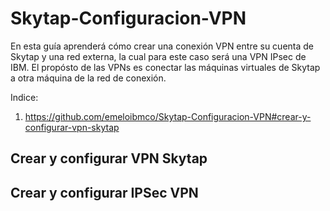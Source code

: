 # Skytap-Configuracion-VPN
En esta guía aprenderá cómo crear una conexión VPN entre su cuenta de Skytap y una red externa, la cual para este caso será una VPN IPsec de IBM. El propósto de las VPNs es conectar las máquinas virtuales de Skytap a otra máquina de la red de conexión.

Indice:
1. https://github.com/emeloibmco/Skytap-Configuracion-VPN#crear-y-configurar-vpn-skytap

## Crear y configurar VPN Skytap


## Crear y configurar IPSec VPN 


